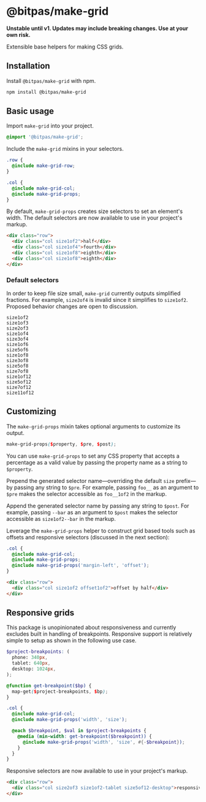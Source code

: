 # @bitpas/make-grid

**Unstable until v1. Updates may include breaking changes. Use at your own risk.**

Extensible base helpers for making CSS grids.

## Installation

Install `@bitpas/make-grid` with npm.

```sh
npm install @bitpas/make-grid
```

## Basic usage

Import `make-grid` into your project.

```scss
@import '@bitpas/make-grid';
```

Include the `make-grid` mixins in your selectors.

```scss
.row {
  @include make-grid-row;
}

.col {
  @include make-grid-col;
  @include make-grid-props;
}
```

By default, `make-grid-props` creates size selectors to set an element's width. The default selectors are now available to use in your project's markup.

```html
<div class="row">
  <div class="col size1of2">half</div>
  <div class="col size1of4">fourth</div>
  <div class="col size1of8">eighth</div>
  <div class="col size1of8">eighth</div>
</div>
```

### Default selectors

In order to keep file size small, `make-grid` currently outputs simplified fractions. For example, `size2of4` is invalid since it simplifies to `size1of2`. Proposed behavior changes are open to discussion.

```
size1of2
size1of3
size2of3
size1of4
size3of4
size1of6
size5of6
size1of8
size3of8
size5of8
size7of8
size1of12
size5of12
size7of12
size11of12
```

## Customizing

The `make-grid-props` mixin takes optional arguments to customize its output.

```scss
make-grid-props($property, $pre, $post);
```

You can use `make-grid-props` to set any CSS property that accepts a percentage as a valid value by passing the property name as a string to `$property`.

Prepend the generated selector name—overriding the default `size` prefix—by passing any string to `$pre`. For example, passing `foo__` as an argument to `$pre` makes the selector accessible as `foo__1of2` in the markup.

Append the generated selector name by passing any string to `$post`. For example, passing `--bar` as an argument to `$post` makes the selector accessible as `size1of2--bar` in the markup.

Leverage the `make-grid-props` helper to construct grid based tools such as offsets and responsive selectors (discussed in the next section):

```scss
.col {
  @include make-grid-col;
  @include make-grid-props;
  @include make-grid-props('margin-left', 'offset');
}
```

```html
<div class="row">
  <div class="col size1of2 offset1of2">offset by half</div>
</div>
```

## Responsive grids

This package is unopinionated about responsiveness and currently excludes built in handling of breakpoints. Responsive support is relatively simple to setup as shown in the following use case.

```scss
$project-breakpoints: (
  phone: 340px,
  tablet: 640px,
  desktop: 1024px,
);

@function get-breakpoint($bp) {
  map-get($project-breakpoints, $bp);
}

.col {
  @include make-grid-col;
  @include make-grid-props('width', 'size');

  @each $breakpoint, $val in $project-breakpoints {
    @media (min-width: get-breakpoint($breakpoint)) {
      @include make-grid-props('width', 'size', #{-$breakpoint});
    }
  }
}
```

Responsive selectors are now available to use in your project's markup.

```html
<div class="row">
  <div class="col size2of3 size1of2-tablet size5of12-desktop">responsive</div>
</div>
```
